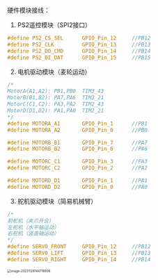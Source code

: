 硬件模块接线：

1. PS2遥控模块（SPI2接口）

```c
#define PS2_CS_SEL		GPIO_Pin_12		//PB12
#define PS2_CLK			GPIO_Pin_13		//PB13
#define PS2_DO_CMD		GPIO_Pin_14		//PB14
#define PS2_DI_DAT		GPIO_Pin_15		//PB15
```



2. 电机驱动模块（麦轮运动）

```c
/*
MotorA(A1,A2): PB1,PB0	TIM3_43
MotorB(B1,B2): PA7,PA6	TIM3_21
MotorC(C1,C2): PA3,PA2	TIM2_43
MotorD(D1,D2): PA1,PA0	TIM2_21
*/
#define MOTORA_A1		GPIO_Pin_1		//PB1
#define MOTORA_A2		GPIO_Pin_0		//PB0

#define MOTORB_B1		GPIO_Pin_7		//PA7
#define MOTORB_B2		GPIO_Pin_6		//PA6

#define MOTORC_C1		GPIO_Pin_3		//PA3
#define MOTORC_C2		GPIO_Pin_2		//PA2

#define MOTORD_D1		GPIO_Pin_1		//PA1
#define MOTORD_D2		GPIO_Pin_0		//PA0

```



3. 舵机驱动模块（简易机械臂）

```c
/*
前舵机（夹爪开合）
左舵机（水平轴运动）
右舵机（竖直轴运动）
*/
#define SERVO_FRONT		GPIO_Pin_12		//PB12
#define SERVO_LIFT		GPIO_Pin_13		//PB13
#define SERVO_RIGHT		GPIO_Pin_14		//PB14

```

<img src="D:\Users\JESON\Desktop\正点精英版_野火_江科大\【实战项目】麦轮遥控小车+机械臂\1. 文档日志\readme.assets\image-20231129144718936.png" alt="image-20231129144718936" style="zoom: 50%;" />